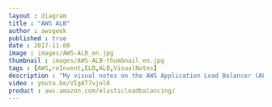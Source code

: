 ```yaml
---
layout : diagram
title : "AWS ALB"
author : awsgeek
published : true
date : 2017-11-08
image : images/AWS-ALB_en.jpg
thumbnail : images/AWS-ALB-thumbnail_en.jpg
tags : [AWS,reInvent,ELB,ALB,VisualNotes]
description : "My visual notes on the AWS Application Load Balancer (ALB), for load balancing your application's HTTP and HTTPS traffic with advanced request routing"
video : youtu.be/VIgAT7vjol8
product : aws.amazon.com/elasticloadbalancing/
---
```

